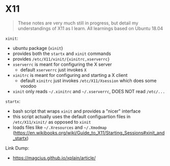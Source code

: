 # X11

> These notes are very much still in progress, but detail my understandings of X11 as I learn.
> All learnings based on Ubuntu 18.04

`xinit`:

- ubuntu package (`xinit`)
- provides both the `startx` and `xinit` commands
- provides `/etc/X11/xinit/{xinitrc,xserverrc}`
- `xserverrc` is meant for configuring the X server
  - default `xserverrc` just invokes `X`
- `xinitrc` is meant for configuring and starting a X client
  - default `xinitrc` just invokes `/etc/X11/Xsession` which does some voodoo
- `xinit` only reads `~/.xinitrc` and `~/.xserverrc`, DOES NOT read `/etc/...`

`startx`:

- bash script that wraps `xinit` and provides a "nicer" interface
- this script actually uses the default configuartion files in `/etc/X11/xinit/` as opposed to `xinit`
- loads files like `~/.Xresources` and `~/.Xmodmap` (https://en.wikibooks.org/wiki/Guide_to_X11/Starting_Sessions#xinit_and_startx)



Link Dump:
- https://magcius.github.io/xplain/article/
